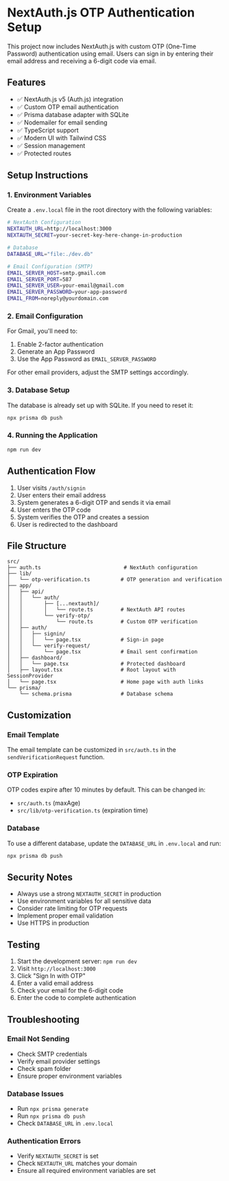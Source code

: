 # NextAuth.js OTP Authentication Setup

This project now includes NextAuth.js with custom OTP (One-Time Password) authentication using email. Users can sign in by entering their email address and receiving a 6-digit code via email.

## Features

- ✅ NextAuth.js v5 (Auth.js) integration
- ✅ Custom OTP email authentication
- ✅ Prisma database adapter with SQLite
- ✅ Nodemailer for email sending
- ✅ TypeScript support
- ✅ Modern UI with Tailwind CSS
- ✅ Session management
- ✅ Protected routes

## Setup Instructions

### 1. Environment Variables

Create a `.env.local` file in the root directory with the following variables:

```bash
# NextAuth Configuration
NEXTAUTH_URL=http://localhost:3000
NEXTAUTH_SECRET=your-secret-key-here-change-in-production

# Database
DATABASE_URL="file:./dev.db"

# Email Configuration (SMTP)
EMAIL_SERVER_HOST=smtp.gmail.com
EMAIL_SERVER_PORT=587
EMAIL_SERVER_USER=your-email@gmail.com
EMAIL_SERVER_PASSWORD=your-app-password
EMAIL_FROM=noreply@yourdomain.com
```

### 2. Email Configuration

For Gmail, you'll need to:
1. Enable 2-factor authentication
2. Generate an App Password
3. Use the App Password as `EMAIL_SERVER_PASSWORD`

For other email providers, adjust the SMTP settings accordingly.

### 3. Database Setup

The database is already set up with SQLite. If you need to reset it:

```bash
npx prisma db push
```

### 4. Running the Application

```bash
npm run dev
```

## Authentication Flow

1. User visits `/auth/signin`
2. User enters their email address
3. System generates a 6-digit OTP and sends it via email
4. User enters the OTP code
5. System verifies the OTP and creates a session
6. User is redirected to the dashboard

## File Structure

```
src/
├── auth.ts                           # NextAuth configuration
├── lib/
│   └── otp-verification.ts          # OTP generation and verification
├── app/
│   ├── api/
│   │   └── auth/
│   │       ├── [...nextauth]/
│   │       │   └── route.ts         # NextAuth API routes
│   │       └── verify-otp/
│   │           └── route.ts         # Custom OTP verification
│   ├── auth/
│   │   ├── signin/
│   │   │   └── page.tsx             # Sign-in page
│   │   └── verify-request/
│   │       └── page.tsx             # Email sent confirmation
│   ├── dashboard/
│   │   └── page.tsx                 # Protected dashboard
│   ├── layout.tsx                   # Root layout with SessionProvider
│   └── page.tsx                     # Home page with auth links
└── prisma/
    └── schema.prisma                # Database schema
```

## Customization

### Email Template

The email template can be customized in `src/auth.ts` in the `sendVerificationRequest` function.

### OTP Expiration

OTP codes expire after 10 minutes by default. This can be changed in:
- `src/auth.ts` (maxAge)
- `src/lib/otp-verification.ts` (expiration time)

### Database

To use a different database, update the `DATABASE_URL` in `.env.local` and run:
```bash
npx prisma db push
```

## Security Notes

- Always use a strong `NEXTAUTH_SECRET` in production
- Use environment variables for all sensitive data
- Consider rate limiting for OTP requests
- Implement proper email validation
- Use HTTPS in production

## Testing

1. Start the development server: `npm run dev`
2. Visit `http://localhost:3000`
3. Click "Sign In with OTP"
4. Enter a valid email address
5. Check your email for the 6-digit code
6. Enter the code to complete authentication

## Troubleshooting

### Email Not Sending
- Check SMTP credentials
- Verify email provider settings
- Check spam folder
- Ensure proper environment variables

### Database Issues
- Run `npx prisma generate`
- Run `npx prisma db push`
- Check `DATABASE_URL` in `.env.local`

### Authentication Errors
- Verify `NEXTAUTH_SECRET` is set
- Check `NEXTAUTH_URL` matches your domain
- Ensure all required environment variables are set
